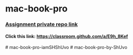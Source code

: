 # mac-book-pro
### [Assignment private repo link](https://classroom.github.com/a/E9h_8Kef)
#### Click this link: https://classroom.github.com/a/E9h_8Kef
#   m a c - b o o k - p r o - i a m S H S h U v o  
 #   m a c - b o o k - p r o - b y - S h U v o  
 